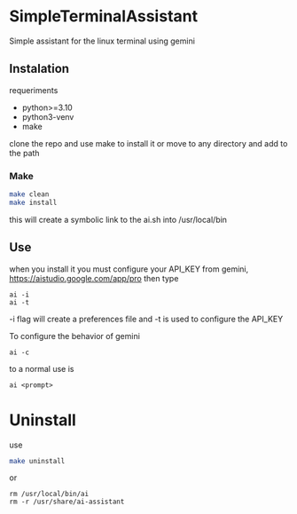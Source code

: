# SimpleTerminalAssistant
Simple assistant for the linux terminal using gemini


## Instalation
requeriments
- python>=3.10
- python3-venv
- make

clone the repo and use make to install it or move to any directory and add to the path

### Make
```sh
make clean
make install
```
this will create a symbolic link to the ai.sh into /usr/local/bin

## Use

when you install it you must configure your API_KEY from gemini, https://aistudio.google.com/app/pro
then type
```
ai -i
ai -t
```
-i flag will create a preferences file and -t is used to configure the API_KEY

To configure the behavior of gemini
```
ai -c
```

to a normal use is
```
ai <prompt>
```

# Uninstall

use

```sh
make uninstall
```
or
```
rm /usr/local/bin/ai
rm -r /usr/share/ai-assistant
```